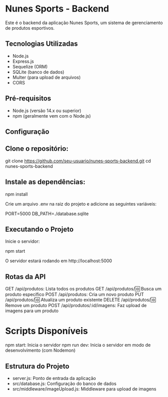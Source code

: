 # Nunes Sports - Backend

Este é o backend da aplicação Nunes Sports, um sistema de gerenciamento de produtos esportivos.

## Tecnologias Utilizadas

- Node.js
- Express.js
- Sequelize (ORM)
- SQLite (banco de dados)
- Multer (para upload de arquivos)
- CORS

## Pré-requisitos

- Node.js (versão 14.x ou superior)
- npm (geralmente vem com o Node.js)

## Configuração

## Clone o repositório:

   git clone https://github.com/seu-usuario/nunes-sports-backend.git
   cd nunes-sports-backend

## Instale as dependências:

  npm install

Crie um arquivo .env na raiz do projeto e adicione as seguintes variáveis:

   PORT=5000
   DB_PATH=./database.sqlite

## Executando o Projeto

Inicie o servidor:

   npm start

O servidor estará rodando em http://localhost:5000

## Rotas da API

GET /api/produtos: Lista todos os produtos
GET /api/produtos/:id: Busca um produto específico
POST /api/produtos: Cria um novo produto
PUT /api/produtos/:id: Atualiza um produto existente
DELETE /api/produtos/:id: Remove um produto
POST /api/produtos/:id/imagens: Faz upload de imagens para um produto

# Scripts Disponíveis

npm start: Inicia o servidor
npm run dev: Inicia o servidor em modo de desenvolvimento (com Nodemon)

## Estrutura do Projeto

- server.js: Ponto de entrada da aplicação
- src/database.js: Configuração do banco de dados
- src/middleware/imageUpload.js: Middleware para upload de imagens

